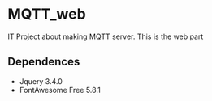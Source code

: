 # MQTT_web
IT Project about making MQTT server. This is the web part

## Dependences
- Jquery 3.4.0
- FontAwesome Free 5.8.1